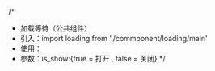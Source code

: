 /*
*  加载等待（公共组件）
*  引入：import loading from './commponent/loading/main'
*  使用：<loading :is_show="true"></loading>
*  参数：is_show:{true = 打开 , false = 关闭}
*/

